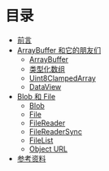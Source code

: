 # 目录

- [前言](preface.md)
- [ArrayBuffer 和它的朋友们](array-buffer-and-its-friends.md)
  - [ArrayBuffer](array-buffer.md)
  - [类型化数组](typed-array.md)
  - [Uint8ClampedArray](uint8-clamped-array.md)
  - [DataView](data-view.md)
- [Blob 和 File](blob-and-file.md)
  - [Blob](blob.md)
  - [File](file.md)
  - [FileReader]()
  - [FileReaderSync]()
  - [FileList]()
  - [Object URL]()
- [参考资料](reference.md)

